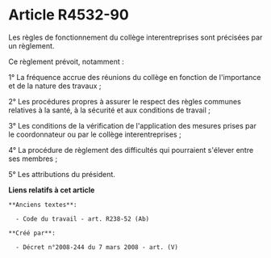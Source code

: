 # Article R4532-90

Les règles de fonctionnement du collège interentreprises sont précisées par un règlement.

Ce règlement prévoit, notamment :

1° La fréquence accrue des réunions du collège en fonction de l'importance et de la nature des travaux ;

2° Les procédures propres à assurer le respect des règles communes relatives à la santé, à la sécurité et aux conditions de
travail ;

3° Les conditions de la vérification de l'application des mesures prises par le coordonnateur ou par le collège
interentreprises ;

4° La procédure de règlement des difficultés qui pourraient s'élever entre ses membres ;

5° Les attributions du président.

**Liens relatifs à cet article**

	**Anciens textes**:

	  - Code du travail - art. R238-52 (Ab)

	**Créé par**:

	  - Décret n°2008-244 du 7 mars 2008 - art. (V)
